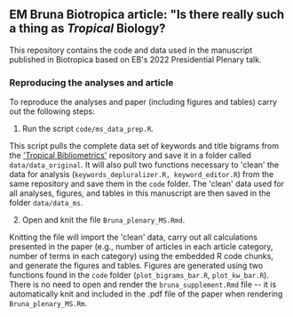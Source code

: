 ## EM Bruna Biotropica article: "Is there really such a thing as _Tropical_ Biology?

This repository contains the code and data used in the manuscript published in Biotropica based on EB's 2022 Presidential Plenary talk. 

### Reproducing the analyses and article

To reproduce the analyses and paper (including figures and tables) carry out the following steps:

1. Run the script `code/ms_data_prep.R`. 

This script pulls the complete data set of keywords and title bigrams from the ['Tropical Bibliometrics'](https://github.com/BrunaLab/tropical_bibliometrics) repository and save it in a folder called `data/data_original`. It will also pull two functions necessary to 'clean' the data for analysis (`keywords_depluralizer.R, keyword_editor.R`) from the same repository and save them in the `code` folder. The 'clean' data used for all analyses, figures, and tables in this manuscript are then saved in the folder `data/data_ms`. 

2. Open and knit the file `Bruna_plenary_MS.Rmd`. 

Knitting the file will import the 'clean' data, carry out all calculations presented in the paper (e.g., number of articles in each article category, number of terms in each category) using the embedded R code chunks, and generate the figures and tables. Figures are generated using two functions found in the `code` folder (`plot_bigrams_bar.R`, `plot_kw_bar.R`). There is no need to open and render the `bruna_supplement.Rmd` file -- it is automatically knit and included in the .pdf file of the paper when rendering `Bruna_plenary_MS.Rm`.





